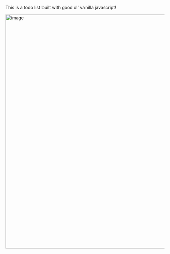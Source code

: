 This is a todo list built with good ol' vanilla javascript!

<img width="738" alt="image" src="https://user-images.githubusercontent.com/53147294/167660705-34e38bca-931e-46ac-a086-a3d2364e0a8c.png">
